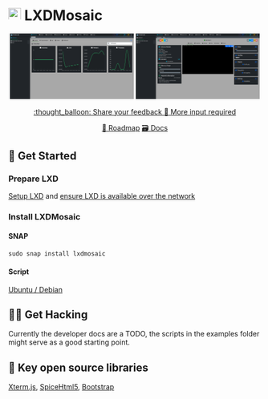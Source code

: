 # <img src="https://raw.githubusercontent.com/turtle0x1/LxdMosaic/master/src/assets/lxdMosaic/logo.png" height="25" width="25"> LXDMosaic
<p align="center">
    <img src="examples/README/1_Home_View.png" width="49%"> <img src="examples/README/2_Instance_View.png" width="49%">
</p>

<p align="center">
<a href="https://github.com/turtle0x1/LxdMosaic/issues/new?assignees=&labels=&template=feature_request.md&title=">:thought_balloon: Share your feedback </a>
<a href="https://github.com/turtle0x1/LxdMosaic/labels/more%20input%20required">📢 More input required </a>
</p>
<p align="center">
<a href="https://github.com/turtle0x1/LxdMosaic/milestones">🎯  Roadmap</a>
<a href="https://lxdmosaic.readthedocs.io/en/latest/">🗃️ Docs</a>
</p>

## 🛫 Get Started
### Prepare LXD
<a href="https://lxdmosaic.readthedocs.io/en/latest/Installation/#initialise-lxd">Setup LXD</a> and <a href="https://lxdmosaic.readthedocs.io/en/latest/Installation/#make-lxd-available-over-the-network">ensure LXD is available over the network</a>

### Install LXDMosaic

#### SNAP

```
sudo snap install lxdmosaic
```

#### Script

[Ubuntu / Debian](https://lxdmosaic.readthedocs.io/en/latest/Installation/#installing-lxdmosaic-ubuntu)

## :male_detective: Get Hacking

Currently the developer docs are a TODO, the scripts in the examples folder might serve as a good starting point.

## :key: Key open source libraries

<a href="https://xtermjs.org/">Xterm.js</a>, <a href="https://www.spice-space.org/spice-html5.html">SpiceHtml5</a>, <a href="https://getbootstrap.com/">Bootstrap</a>
